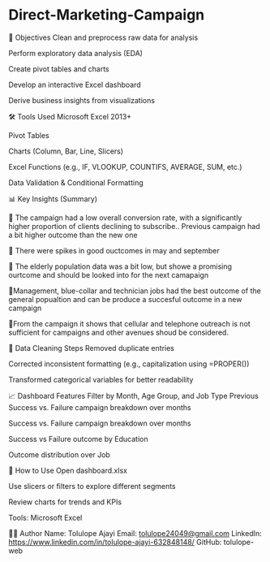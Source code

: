 # Direct-Marketing-Campaign
📌 Objectives
Clean and preprocess raw data for analysis

Perform exploratory data analysis (EDA)

Create pivot tables and charts

Develop an interactive Excel dashboard

Derive business insights from visualizations

🛠 Tools Used
Microsoft Excel 2013+

Pivot Tables

Charts (Column, Bar, Line, Slicers)

Excel Functions (e.g., IF, VLOOKUP, COUNTIFS, AVERAGE, SUM, etc.)

Data Validation & Conditional Formatting

📊 Key Insights (Summary)

🔹 The campaign had a low overall conversion rate, with a significantly higher proportion of clients declining to subscribe..
    Previous campaign had a bit higher outcome than the new one

🔹 There were spikes in good ouctcomes in may and september

🔹 The elderly population data was a bit low, but showe a promising ourtcome and should be looked into for the next camapaign

🔹Management, blue-collar and technician jobs had the best outcome of the general popualtion and can be produce a succesful outcome in a new campaign

🔹From the campaign it shows that cellular and telephone outreach is not sufficient for campaigns and other avenues shoud be considered.
 

🧹 Data Cleaning Steps
Removed duplicate entries


Corrected inconsistent formatting (e.g., capitalization using =PROPER())

Transformed categorical variables for better readability



📈 Dashboard Features
Filter by Month, Age Group, and Job Type
Previous Success vs. Failure campaign breakdown over months

Success vs. Failure campaign breakdown over months

Success vs Failure outcome by Education

Outcome distribution over Job

🚀 How to Use
Open dashboard.xlsx

Use slicers or filters to explore different segments

Review charts for trends and KPIs



Tools: Microsoft Excel

🙋‍♀️ Author
Name: Tolulope Ajayi
Email: tolulope24049@gmail.com
LinkedIn: https://www.linkedin.com/in/tolulope-ajayi-632848148/
GitHub: tolulope-web

